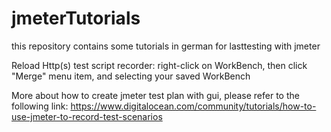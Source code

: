# jmeterTutorials
this repository contains some tutorials in german for lasttesting with jmeter

Reload Http(s) test script recorder:
right-click on WorkBench, then click "Merge" menu item, and selecting your saved WorkBench

More about how to create jmeter test plan with gui, please refer to the following link:
https://www.digitalocean.com/community/tutorials/how-to-use-jmeter-to-record-test-scenarios

